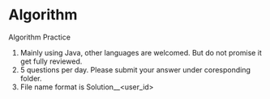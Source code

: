 # Algorithm
Algorithm Practice
  1. Mainly using Java, other languages are welcomed. But do not promise it get fully reviewed.
  2. 5 questions per day. Please submit your answer under coresponding folder.
  3. File name format is Solution_<version>_<user_id>
  
